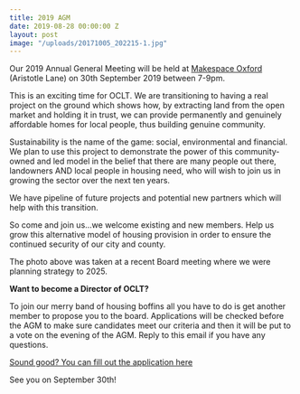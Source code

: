 ```yaml
---
title: 2019 AGM
date: 2019-08-28 00:00:00 Z
layout: post
image: "/uploads/20171005_202215-1.jpg"
---
```


Our 2019 Annual General Meeting will be held at [Makespace Oxford](https://www.google.co.uk/maps/place/Makespace+Oxford,+1+Aristotle+Ln,+Oxford+OX2+6TP/@51.7678439,-1.2695815,14z/data=!4m2!3m1!1s0x4876c5289f7ffc31:0x6ffe5c7df19aa5b) (Aristotle Lane) on 30th September 2019 between 7-9pm.

This is an exciting time for OCLT. We are transitioning to having a real project on the ground which shows how, by extracting land from the open market and holding it in trust, we can provide permanently and genuinely affordable homes for local people, thus building genuine community.  
  
Sustainability is the name of the game: social, environmental and financial. We plan to use this project to demonstrate the power of this community-owned and led model in the belief that there are many people out there, landowners AND local people in housing need, who will wish to join us in growing the sector over the next ten years.  
  
We have pipeline of future projects and potential new partners which will help with this transition.   
  
So come and join us…we welcome existing and new members. Help us grow this alternative model of housing provision in order to ensure the continued security of our city and county.  
   
The photo above was taken at a recent Board meeting where we were planning strategy to 2025.

**Want to become a Director of OCLT?**  
  
To join our merry band of housing boffins all you have to do is get another member to propose you to the board. Applications will be checked before the AGM to make sure candidates meet our criteria and then it will be put to a vote on the evening of the AGM. Reply to this email if you have any questions.  
  
[Sound good? You can fill out the application here](https://drive.google.com/open?id=1d6MH8fngF3k6fFJAPlm6D5X-MpUzEHCM)  
   
See you on September 30th!